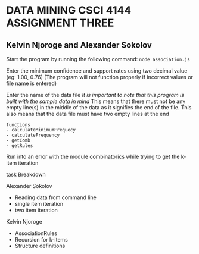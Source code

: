 # DATA MINING CSCI 4144 ASSIGNMENT THREE

## Kelvin Njoroge and Alexander Sokolov

Start the program by running the following command: `node association.js`

Enter the minimum confidence and support rates using two decimal value (eg: 1.00, 0.76)
(The program will not function properly if incorrect values or file name is entered)

Enter the name of the data file
*It is important to note that this program is built with the sample data in mind*
    This means that there must not be any empty line(s) in the middle of the data as it signifies the end of the file.
    This also means that the data file must have two empty lines at the end
    
    functions 
    - calculateMinimumFrequecy
    - calculateFrequency
    - getComb
    - getRules

Run into an error with the module combinatorics while trying to get the k-item iteration     

task Breakdown

Alexander Sokolov

- Reading data from command line
- single item iteration
- two item iteration

Kelvin Njoroge
- AssociationRules
- Recursion for k-items
- Structure definitions

